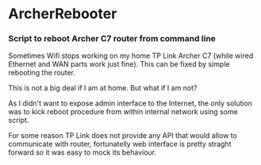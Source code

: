 # ArcherRebooter
### Script to reboot Archer C7 router from command line

Sometimes Wifi stops working on my home TP Link Archer C7 (while wired Ethernet and WAN parts work just fine). This can be fixed by simple rebooting the router.

This is not a big deal if I am at home. But what if I am not?

As I didn't want to expose admin interface to the Internet, the only solution was to kick reboot procedure from within internal network using some script.

For some reason TP Link does not provide any API that would allow to communicate with router, fortunatelly web interface is pretty straght forward so it was easy to mock its behaviour.

